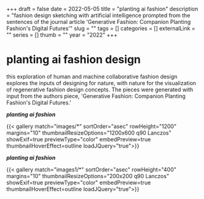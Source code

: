 +++ 
draft = false
date = 2022-05-05
title = "planting ai fashion"
description = "fashion design sketching with artificial intelligence prompted from the sentences of the journal article 'Generative Fashion: Companion Planting Fashion's Digital Futures'"
slug = "" 
tags = []
categories = []
externalLink = ""
series = []
thumb = ""
year = "2022"
+++

# planting ai fashion design 

this exploration of human and machine collaborative fashion design explores the inputs of designing for nature, with nature for the visualization of regenerative fashion design concepts. The pieces were generated with input from the authors piece, 'Generative Fashion: Companion Planting Fashion's Digital Futures.' 

***planting ai fashion*** 


{{< gallery match="images/*" sortOrder="asec" rowHeight="1200" margins="10" thumbnailResizeOptions="1200x600 q90 Lanczos" showExif=true previewType="color" embedPreview=true thumbnailHoverEffect=outline loadJQuery="true">}}


***planting ai fashion*** 


{{< gallery match="images1/*" sortOrder="asec" rowHeight="400" margins="10" thumbnailResizeOptions="200x200 q90 Lanczos" showExif=true previewType="color" embedPreview=true thumbnailHoverEffect=outline loadJQuery="true">}}